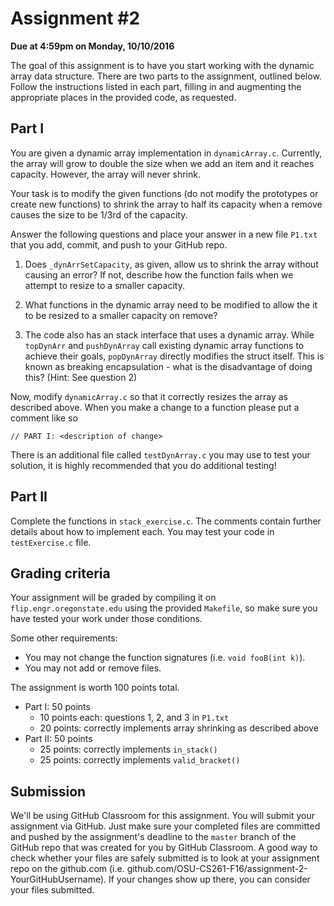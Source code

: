 # Assignment #2
**Due at 4:59pm on Monday, 10/10/2016**

The goal of this assignment is to have you start working with the dynamic array data structure.  There are two parts to the assignment, outlined below.  Follow the instructions listed in each part, filling in and augmenting the appropriate places in the provided code, as requested.

## Part I

You are given a dynamic array implementation in `dynamicArray.c`. Currently, the array will grow to double the size when we add an item and it reaches capacity.  However, the array will never shrink.

Your task is to modify the given functions (do not modify the prototypes or create new functions) to shrink the array to half its capacity when a remove causes the size to be 1/3rd of the capacity.

Answer the following questions and place your answer in a new file `P1.txt` that you add, commit, and push to your GitHub repo.

1. Does `_dynArrSetCapacity`, as given, allow us to shrink the array without causing an error?  If not, describe how the function fails when we attempt to resize to a smaller capacity.

2. What functions in the dynamic array need to be modified to allow the it to be resized to a smaller capacity on remove?

3. The code also has an stack interface that uses a dynamic array. While `topDynArr` and `pushDynArray` call existing dynamic array functions to achieve their goals, `popDynArray` directly modifies the struct itself.  This is known as breaking encapsulation - what is the disadvantage of doing this? (Hint: See question 2)

Now, modify `dynamicArray.c` so that it correctly resizes the array as described above. When you make a change to a function please put a comment like so

`// PART I: <description of change>`

There is an additional file called `testDynArray.c` you may use to test your solution, it is highly recommended that you do additional testing!

## Part II

Complete the functions in `stack_exercise.c`.  The comments contain further details about how to implement each.  You may test your code in `testExercise.c` file.

## Grading criteria

Your assignment will be graded by compiling it on `flip.engr.oregonstate.edu` using the provided `Makefile`, so make sure you have tested your work under those conditions.

Some other requirements:
* You may not change the function signatures (i.e. `void fooB(int k)`).
* You may not add or remove files.

The assignment is worth 100 points total.

* Part I: 50 points
  * 10 points each: questions 1, 2, and 3 in `P1.txt`
  * 20 points: correctly implements array shrinking as described above
* Part II: 50 points
  * 25 points: correctly implements `in_stack()`
  * 25 points: correctly implements `valid_bracket()`

## Submission

We'll be using GitHub Classroom for this assignment. You will submit your assignment via GitHub. Just make sure your completed files are committed and pushed by the assignment's deadline to the `master` branch of the GitHub repo that was created for you by GitHub Classroom.  A good way to check whether your files are safely submitted is to look at your assignment repo on the github.com (i.e. github.com/OSU-CS261-F16/assignment-2-YourGitHubUsername).  If your changes show up there, you can consider your files submitted.
